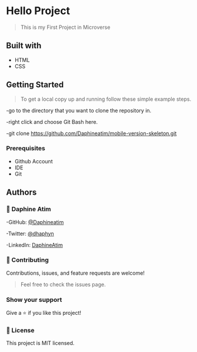 # Hello Project
> This is my First Project in Microverse
## Built with
- HTML
- CSS
## Getting Started
> To get a local copy up and running follow these simple example steps. 

-go to the directory that you want to clone the repository in.

-right click and choose Git Bash here.

-git clone https://github.com/Daphineatim/mobile-version-skeleton.git

### Prerequisites
- Github Account
- IDE
- Git

## Authors

### :woman: **Daphine Atim**
-GitHub: [@Daphineatim](https://github.com/Daphineatim)

-Twitter: [@dhaphyn](https://twitter.com/DhaPhyn)

-LinkedIn: [DaphineAtim](https://www.linkedin.com/in/daphine-atim-27861422a/)
### :handshake: Contributing
Contributions, issues, and feature requests are welcome!
> Feel free to check the issues page.
### Show your support
Give a :star:️ if you like this project!
### :memo: License
This project is MIT licensed.
